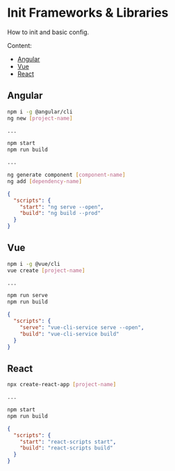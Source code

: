 # Init Frameworks & Libraries

How to init and basic config.

Content:

* [Angular](init_frameworks_and_libraries.md#Angular)
* [Vue](init_frameworks_and_libraries.md#Vue)
* [React](init_frameworks_and_libraries.md#React)

## Angular

```bash
npm i -g @angular/cli
ng new [project-name]

...

npm start
npm run build

...

ng generate component [component-name]
ng add [dependency-name]

```

```json
{
  "scripts": {
    "start": "ng serve --open",
    "build": "ng build --prod"
  }
}
```

## Vue

```bash
npm i -g @vue/cli
vue create [project-name]

...

npm run serve
npm run build
```

```json
{
  "scripts": {
    "serve": "vue-cli-service serve --open",
    "build": "vue-cli-service build"
  }
}
```

## React

```bash
npx create-react-app [project-name]

...

npm start
npm run build
```

```json
{
  "scripts": {
    "start": "react-scripts start",
    "build": "react-scripts build"
  }
}
```
